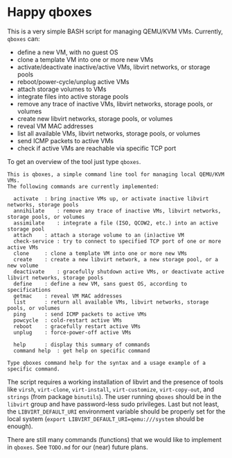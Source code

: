 # Happy qboxes
This is a very simple BASH script for managing QEMU/KVM VMs. Currently, `qboxes` can:

* define a new VM, with no guest OS
* clone a template VM into one or more new VMs
* activate/deactivate inactive/active VMs, libvirt networks, or storage pools
* reboot/power-cycle/unplug active VMs
* attach storage volumes to VMs
* integrate files into active storage pools
* remove any trace of inactive VMs, libvirt networks, storage pools, or volumes
* create new libvirt networks, storage pools, or volumes
* reveal VM MAC addresses
* list all available VMs, libvirt networks, storage pools, or volumes
* send ICMP packets to active VMs
* check if active VMs are reachable via specific TCP port

To get an overview of the tool just type `qboxes`.

```
This is qboxes, a simple command line tool for managing local QEMU/KVM VMs.
The following commands are currently implemented:

  activate	: bring inactive VMs up, or activate inactive libvirt networks, storage pools
  annihilate	: remove any trace of inactive VMs, libvirt networks, storage pools, or volumes
  assimilate	: integrate a file (ISO, QCOW2, etc.) into an active storage pool
  attach	: attach a storage volume to an (in)active VM
  check-service	: try to connect to specified TCP port of one or more active VMs
  clone		: clone a template VM into one or more new VMs
  create	: create a new libvirt network, a new storage pool, or a new volume
  deactivate	: gracefully shutdown active VMs, or deactivate active libvirt networks, storage pools
  define	: define a new VM, sans guest OS, according to specifications
  getmac	: reveal VM MAC addresses
  list		: return all available VMs, libvirt networks, storage pools, or volumes
  ping		: send ICMP packets to active VMs
  powcycle	: cold-restart active VMs
  reboot	: gracefully restart active VMs
  unplug	: force-power-off active VMs

  help		: display this summary of commands
  command help	: get help on specific command

Type qboxes command help for the syntax and a usage example of a specific command.
```

The script requires a working installation of libvirt and the presence of tools like `virsh`, `virt-clone`, `virt-install`, `virt-customize`, `virt-copy-out`, and `strings` (from package `binutils`). The user running `qboxes` should be in the `libvirt` group and have password-less sudo privileges. Last but not least, the `LIBVIRT_DEFAULT_URI` environment variable should be properly set for the local system (`export LIBVIRT_DEFAULT_URI=qemu:///system` should be enough).

There are still many commands (functions) that we would like to implement in `qboxes`. See `TODO.md` for our (near) future plans.
